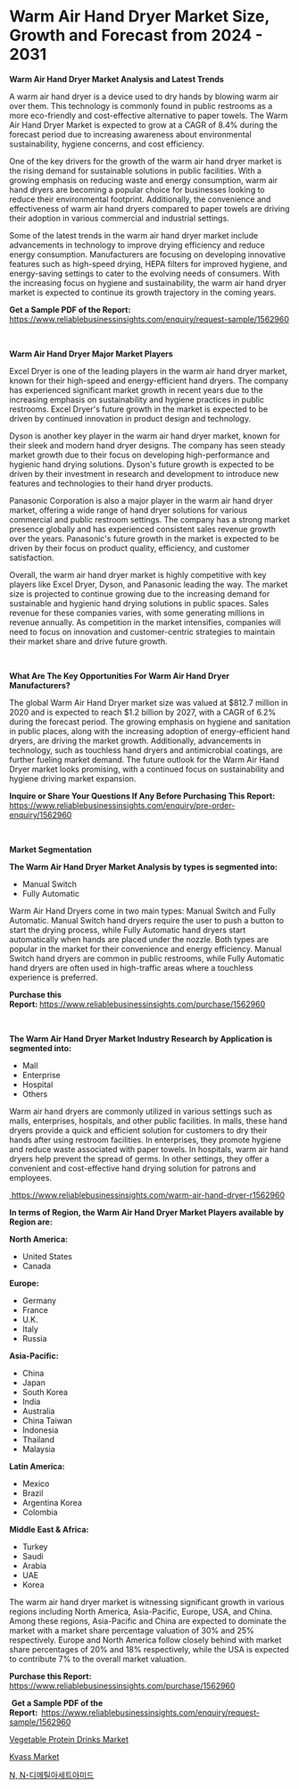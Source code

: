 <p><h1>Warm Air Hand Dryer Market Size, Growth and Forecast from 2024 - 2031</h1></p><p><strong>Warm Air Hand Dryer Market Analysis and Latest Trends</strong></p>
<p><p>A warm air hand dryer is a device used to dry hands by blowing warm air over them. This technology is commonly found in public restrooms as a more eco-friendly and cost-effective alternative to paper towels. The Warm Air Hand Dryer Market is expected to grow at a CAGR of 8.4% during the forecast period due to increasing awareness about environmental sustainability, hygiene concerns, and cost efficiency. </p><p>One of the key drivers for the growth of the warm air hand dryer market is the rising demand for sustainable solutions in public facilities. With a growing emphasis on reducing waste and energy consumption, warm air hand dryers are becoming a popular choice for businesses looking to reduce their environmental footprint. Additionally, the convenience and effectiveness of warm air hand dryers compared to paper towels are driving their adoption in various commercial and industrial settings.</p><p>Some of the latest trends in the warm air hand dryer market include advancements in technology to improve drying efficiency and reduce energy consumption. Manufacturers are focusing on developing innovative features such as high-speed drying, HEPA filters for improved hygiene, and energy-saving settings to cater to the evolving needs of consumers. With the increasing focus on hygiene and sustainability, the warm air hand dryer market is expected to continue its growth trajectory in the coming years.</p></p>
<p><strong>Get a Sample PDF of the Report:&nbsp;</strong> <a href="https://www.reliablebusinessinsights.com/enquiry/request-sample/1562960">https://www.reliablebusinessinsights.com/enquiry/request-sample/1562960</a></p>
<p>&nbsp;</p>
<p><strong>Warm Air Hand Dryer Major Market Players</strong></p>
<p><p>Excel Dryer is one of the leading players in the warm air hand dryer market, known for their high-speed and energy-efficient hand dryers. The company has experienced significant market growth in recent years due to the increasing emphasis on sustainability and hygiene practices in public restrooms. Excel Dryer's future growth in the market is expected to be driven by continued innovation in product design and technology.</p><p>Dyson is another key player in the warm air hand dryer market, known for their sleek and modern hand dryer designs. The company has seen steady market growth due to their focus on developing high-performance and hygienic hand drying solutions. Dyson's future growth is expected to be driven by their investment in research and development to introduce new features and technologies to their hand dryer products.</p><p>Panasonic Corporation is also a major player in the warm air hand dryer market, offering a wide range of hand dryer solutions for various commercial and public restroom settings. The company has a strong market presence globally and has experienced consistent sales revenue growth over the years. Panasonic's future growth in the market is expected to be driven by their focus on product quality, efficiency, and customer satisfaction.</p><p>Overall, the warm air hand dryer market is highly competitive with key players like Excel Dryer, Dyson, and Panasonic leading the way. The market size is projected to continue growing due to the increasing demand for sustainable and hygienic hand drying solutions in public spaces. Sales revenue for these companies varies, with some generating millions in revenue annually. As competition in the market intensifies, companies will need to focus on innovation and customer-centric strategies to maintain their market share and drive future growth.</p></p>
<p>&nbsp;</p>
<p><strong>What Are The Key Opportunities For Warm Air Hand Dryer Manufacturers?</strong></p>
<p><p>The global Warm Air Hand Dryer market size was valued at $812.7 million in 2020 and is expected to reach $1.2 billion by 2027, with a CAGR of 6.2% during the forecast period. The growing emphasis on hygiene and sanitation in public places, along with the increasing adoption of energy-efficient hand dryers, are driving the market growth. Additionally, advancements in technology, such as touchless hand dryers and antimicrobial coatings, are further fueling market demand. The future outlook for the Warm Air Hand Dryer market looks promising, with a continued focus on sustainability and hygiene driving market expansion.</p></p>
<p><strong>Inquire or Share Your Questions If Any Before Purchasing This Report:</strong> <a href="https://www.reliablebusinessinsights.com/enquiry/pre-order-enquiry/1562960">https://www.reliablebusinessinsights.com/enquiry/pre-order-enquiry/1562960</a></p>
<p>&nbsp;</p>
<p><strong>Market Segmentation</strong></p>
<p><strong>The Warm Air Hand Dryer Market Analysis by types is segmented into:</strong></p>
<p><ul><li>Manual Switch</li><li>Fully Automatic</li></ul></p>
<p><p>Warm Air Hand Dryers come in two main types: Manual Switch and Fully Automatic. Manual Switch hand dryers require the user to push a button to start the drying process, while Fully Automatic hand dryers start automatically when hands are placed under the nozzle. Both types are popular in the market for their convenience and energy efficiency. Manual Switch hand dryers are common in public restrooms, while Fully Automatic hand dryers are often used in high-traffic areas where a touchless experience is preferred.</p></p>
<p><strong>Purchase this Report:&nbsp;</strong><a href="https://www.reliablebusinessinsights.com/purchase/1562960">https://www.reliablebusinessinsights.com/purchase/1562960</a></p>
<p>&nbsp;</p>
<p><strong>The Warm Air Hand Dryer Market Industry Research by Application is segmented into:</strong></p>
<p><ul><li>Mall</li><li>Enterprise</li><li>Hospital</li><li>Others</li></ul></p>
<p><p>Warm air hand dryers are commonly utilized in various settings such as malls, enterprises, hospitals, and other public facilities. In malls, these hand dryers provide a quick and efficient solution for customers to dry their hands after using restroom facilities. In enterprises, they promote hygiene and reduce waste associated with paper towels. In hospitals, warm air hand dryers help prevent the spread of germs. In other settings, they offer a convenient and cost-effective hand drying solution for patrons and employees.</p></p>
<p><a href="https://www.reliablebusinessinsights.com/warm-air-hand-dryer-r1562960">&nbsp;https://www.reliablebusinessinsights.com/warm-air-hand-dryer-r1562960</a></p>
<p><strong>In terms of Region, the Warm Air Hand Dryer Market Players available by Region are:</strong></p>
<p>
    <p> <strong> North America: </strong>
        <ul>
            <li>United States</li>
            <li>Canada</li>
        </ul>
        </p> 
    <p> <strong> Europe: </strong>
        <ul>
            <li>Germany</li>
            <li>France</li>
            <li>U.K.</li>
            <li>Italy</li>
            <li>Russia</li>
        </ul>
        </p> 
    <p> <strong> Asia-Pacific: </strong>
        <ul>
            <li>China</li>
            <li>Japan</li>
            <li>South Korea</li>
            <li>India</li>
            <li>Australia</li>
            <li>China Taiwan</li>
            <li>Indonesia</li>
            <li>Thailand</li>
            <li>Malaysia</li>
        </ul>
        </p> 
    <p> <strong> Latin America: </strong>
        <ul>
            <li>Mexico</li>
            <li>Brazil</li>
            <li>Argentina Korea</li>
            <li>Colombia</li>
        </ul>
        </p> 
    <p> <strong> Middle East & Africa: </strong>
        <ul>
            <li>Turkey</li>
            <li>Saudi</li>
            <li>Arabia</li>
            <li>UAE</li>
            <li>Korea</li>
        </ul>
    </p>
    </p>
<p><p>The warm air hand dryer market is witnessing significant growth in various regions including North America, Asia-Pacific, Europe, USA, and China. Among these regions, Asia-Pacific and China are expected to dominate the market with a market share percentage valuation of 30% and 25% respectively. Europe and North America follow closely behind with market share percentages of 20% and 18% respectively, while the USA is expected to contribute 7% to the overall market valuation.</p></p>
<p><strong>Purchase this Report: </strong><a href="https://www.reliablebusinessinsights.com/purchase/1562960">https://www.reliablebusinessinsights.com/purchase/1562960</a></p>
<p>&nbsp;<strong>Get a Sample PDF of the Report:&nbsp;&nbsp;</strong><a href="https://www.reliablebusinessinsights.com/enquiry/request-sample/1562960">https://www.reliablebusinessinsights.com/enquiry/request-sample/1562960</a></p>
<p><strong></strong></p>
<p><p><a href="https://github.com/fauzi1101fauzi/Market-Research-Report-List-1/blob/main/vegetable-protein-drinks-market.md">Vegetable Protein Drinks Market</a></p><p><a href="https://github.com/PeterParrish5/Market-Research-Report-List-5/blob/main/kvass-market.md">Kvass Market</a></p><p><a href="https://github.com/shade463/Market-Research-Report-List-1/blob/main/9190055163733.md">N, N-디메틸아세트아미드</a></p></p>